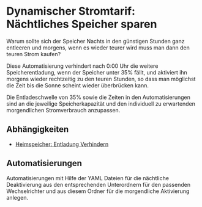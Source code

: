 # Dynamischer Stromtarif: Nächtliches Speicher sparen

Warum sollte sich der Speicher Nachts in den günstigen Stunden ganz entleeren und morgens, wenn es wieder teurer wird muss man dann den teuren Strom kaufen?

Diese Automatisierung verhindert nach 0:00 Uhr die weitere Speicherentladung, wenn der Speicher unter 35% fällt, und aktiviert ihn morgens wieder rechtzeitig zu den teuren Stunden, so dass man möglichst die Zeit bis die Sonne scheint wieder überbrücken kann.

Die Entladeschwelle von 35% sowie die Zeiten in den Automatisierungen sind an die jeweilige Speicherkapazität und den individuell zu erwartenden morgendlichen Stromverbrauch anzupassen.

## Abhängigkeiten

- [Heimspeicher: Entladung Verhindern](../../../shared/heimspeicher/heimspeicher-entladung-deaktivieren/)

## Automatisierungen

Automatisierungen mit Hilfe der YAML Dateien für die nächtliche Deaktivierung aus den entsprechenden Unterordnern für den passenden Wechselrichter und aus diesem Ordner für die morgendliche Aktivierung anlegen.
